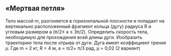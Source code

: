 ## «Мертвая петля»  
Тело массой m, разгоняется в горизонтальной плоскости и попадает на вертикально 
расположенный фрагмент кольца (дугу) радиуса R и угловым размером a (π/2≤ a ≤ 3π/2). 
Определить скорость тела, необходимую для прохождения всей длины дуги. Изобразить 
траекторию тела после отрыва от дуги. Дуга имеет коэффициент трения µ. 
Где m = 2 кг, R = 4 м, а = π/2+ π/3 рад, µ = 0,02 (2 вариант) 
